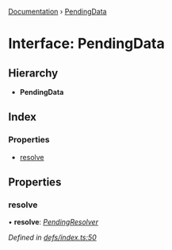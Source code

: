 [Documentation](../README.md) › [PendingData](pendingdata.md)

# Interface: PendingData

## Hierarchy

* **PendingData**

## Index

### Properties

* [resolve](pendingdata.md#resolve)

## Properties

###  resolve

• **resolve**: *[PendingResolver](../README.md#pendingresolver)*

*Defined in [defs/index.ts:50](https://github.com/badbatch/graphql-box/blob/5136da1/packages/worker-client/src/defs/index.ts#L50)*
